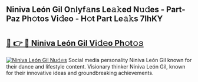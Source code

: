 ## Niniva León Gil O𝚗lyf𝚊ns Le𝚊𝚔ed N𝚞𝚍es - Part-Paz Ph𝚘tos Vi𝚍eo - H𝚘t Part Le𝚊𝚔s 7IhKY

# <h2><a href="http://hf00cdb.feru.top/?c=Niniva+Le%c3%b3n+Gil">🔗 👉 🔴 Niniva León Gil Vi𝚍𝚎o Ph𝚘t𝚘𝚜</a></h2>

[![Niniva León Gil Nu𝚍𝚎s](https://i.imgur.com/0TWrTi3.gif)](http://hf00cdb.feru.top/?c=Niniva+Le%c3%b3n+Gil)
Social media personality Niniva León Gil known for their dance and lifestyle content. Visionary thinker Niniva León Gil, known for their innovative ideas and groundbreaking achievements. 
